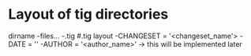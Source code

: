 # Layout of tig directories
dirname
    -files...
    -.tig
#.tig layout
    -CHANGESET = '<changeset_name'>
    -DATE = '<date changed>'
    -AUTHOR = '<author_name>' -> this will be implemented later
